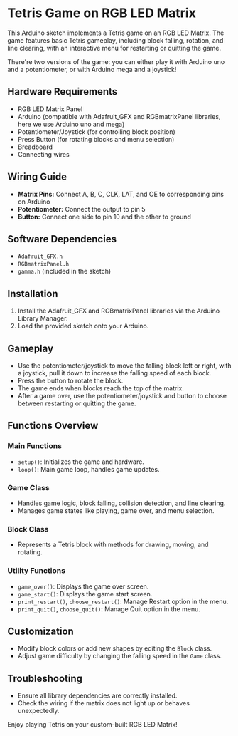 # Tetris Game on RGB LED Matrix

This Arduino sketch implements a Tetris game on an RGB LED Matrix. The game features basic Tetris gameplay, including block falling, rotation, and line clearing, with an interactive menu for restarting or quitting the game.

There're two versions of the game: you can either play it with Arduino uno and a potentiometer, or with Arduino mega and a joystick!

## Hardware Requirements

- RGB LED Matrix Panel
- Arduino (compatible with Adafruit_GFX and RGBmatrixPanel libraries, here we use Arduino uno and mega)
- Potentiometer/Joystick (for controlling block position)
- Press Button (for rotating blocks and menu selection)
- Breadboard
- Connecting wires

## Wiring Guide

- **Matrix Pins:** Connect A, B, C, CLK, LAT, and OE to corresponding pins on Arduino
- **Potentiometer:** Connect the output to pin 5
- **Button:** Connect one side to pin 10 and the other to ground

## Software Dependencies

- `Adafruit_GFX.h`
- `RGBmatrixPanel.h`
- `gamma.h` (included in the sketch)

## Installation

1. Install the Adafruit_GFX and RGBmatrixPanel libraries via the Arduino Library Manager.
2. Load the provided sketch onto your Arduino.

## Gameplay

- Use the potentiometer/joystick to move the falling block left or right, with a joystick, pull it down to increase the falling speed of each block.
- Press the button to rotate the block.
- The game ends when blocks reach the top of the matrix.
- After a game over, use the potentiometer/joystick and button to choose between restarting or quitting the game.

## Functions Overview

### Main Functions

- `setup()`: Initializes the game and hardware.
- `loop()`: Main game loop, handles game updates.

### Game Class

- Handles game logic, block falling, collision detection, and line clearing.
- Manages game states like playing, game over, and menu selection.

### Block Class

- Represents a Tetris block with methods for drawing, moving, and rotating.

### Utility Functions

- `game_over()`: Displays the game over screen.
- `game_start()`: Displays the game start screen.
- `print_restart()`, `choose_restart()`: Manage Restart option in the menu.
- `print_quit()`, `choose_quit()`: Manage Quit option in the menu.

## Customization

- Modify block colors or add new shapes by editing the `Block` class.
- Adjust game difficulty by changing the falling speed in the `Game` class.

## Troubleshooting

- Ensure all library dependencies are correctly installed.
- Check the wiring if the matrix does not light up or behaves unexpectedly.

Enjoy playing Tetris on your custom-built RGB LED Matrix!
